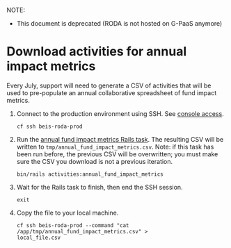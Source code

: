 NOTE:
- This document is deprecated (RODA is not hosted on G-PaaS anymore)

# Download activities for annual impact metrics

Every July, support will need to generate a CSV of activities that will be used
to pre-populate an annual collaborative spreadsheet of fund impact metrics.

1. Connect to the production environment using SSH. See [console
   access](/doc/console-access.md).
   ```shell
   cf ssh beis-roda-prod
   ```
2. Run the [annual fund impact metrics Rails
   task](/lib/tasks/annual_fund_impact_metrics_activities.rake). The resulting CSV
   will be written to `tmp/annual_fund_impact_metrics.csv`. Note: if this task has
   been run before, the previous CSV will be overwritten; you must make sure the
   CSV you download is not a previous iteration.
   ```shell
   bin/rails activities:annual_fund_impact_metrics
   ```
3. Wait for the Rails task to finish, then end the SSH session.
   ```shell
   exit
   ```
4. Copy the file to your local machine.
   ```shell
   cf ssh beis-roda-prod --command "cat /app/tmp/annual_fund_impact_metrics.csv" >
   local_file.csv
   ```

